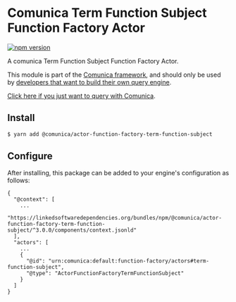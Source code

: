 # Comunica Term Function Subject Function Factory Actor

[![npm version](https://badge.fury.io/js/%40comunica%2Factor-function-factory-term-function-subject.svg)](https://www.npmjs.com/package/@comunica/actor-function-factory-term-function-subject)

A comunica Term Function Subject Function Factory Actor.

This module is part of the [Comunica framework](https://github.com/comunica/comunica),
and should only be used by [developers that want to build their own query engine](https://comunica.dev/docs/modify/).

[Click here if you just want to query with Comunica](https://comunica.dev/docs/query/).

## Install

```bash
$ yarn add @comunica/actor-function-factory-term-function-subject
```

## Configure

After installing, this package can be added to your engine's configuration as follows:
```text
{
  "@context": [
    ...
    "https://linkedsoftwaredependencies.org/bundles/npm/@comunica/actor-function-factory-term-function-subject/^3.0.0/components/context.jsonld"
  ],
  "actors": [
    ...
    {
      "@id": "urn:comunica:default:function-factory/actors#term-function-subject",
      "@type": "ActorFunctionFactoryTermFunctionSubject"
    }
  ]
}
```
